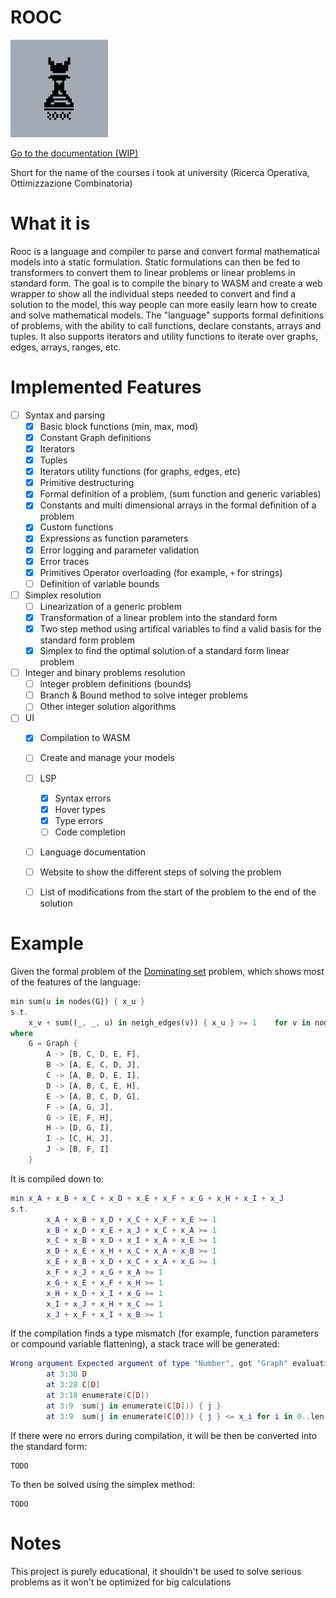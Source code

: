 # ROOC
<img src='./logo-original.png' width='156px'/>

[Go to the documentation (WIP)](https://github.com/Specy/rooc/wiki/ROOC-%E2%80%90-Documentation)

Short for the name of the courses i took at university (Ricerca Operativa, Ottimizzazione Combinatoria)
# What it is
Rooc is a language and compiler to parse and convert formal mathematical models into a static formulation. Static formulations can then be fed to transformers to convert them to linear problems or linear problems in standard form.
The goal is to compile the binary to WASM and create a web wrapper to show all the individual steps needed to convert and find a solution to the model, this way people can more easily learn how to create and solve mathematical models.
The "language" supports formal definitions of problems, with the ability to call functions, declare constants, arrays and tuples. It also supports iterators and utility functions to iterate over graphs, edges, arrays, ranges, etc.

# Implemented Features 
- [ ] Syntax and parsing
  - [x] Basic block functions (min, max, mod)
  - [x] Constant Graph definitions
  - [x] Iterators
  - [x] Tuples
  - [x] Iterators utility functions (for graphs, edges, etc)
  - [x] Primitive destructuring
  - [x] Formal definition of a problem, (sum function and generic variables)
  - [x] Constants and multi dimensional arrays in the formal definition of a problem
  - [x] Custom functions
  - [x] Expressions as function parameters
  - [x] Error logging and parameter validation 
  - [x] Error traces
  - [x] Primitives Operator overloading (for example, `+` for strings)
  - [ ] Definition of variable bounds
- [ ] Simplex resolution
  - [ ] Linearization of a generic problem
  - [x] Transformation of a linear problem into the standard form
  - [x] Two step method using artifical variables to find a valid basis for the standard form problem
  - [x] Simplex to find the optimal solution of a standard form linear problem
- [ ] Integer and binary problems resolution
  - [ ] Integer problem definitions (bounds)
  - [ ] Branch & Bound method to solve integer problems
  - [ ] Other integer solution algorithms
- [ ] UI
  - [x] Compilation to WASM
  - [ ] Create and manage your models
  - [ ] LSP
    - [x] Syntax errors
    - [x] Hover types
    - [x] Type errors
    - [ ] Code completion
  - [ ] Language documentation 
  - [ ] Website to show the different steps of solving the problem
  - [ ] List of modifications from the start of the problem to the end of the solution


# Example
Given the formal problem of the [Dominating set](https://en.wikipedia.org/wiki/Dominating_set) problem, which shows most of the features of the language:
```rust
min sum(u in nodes(G)) { x_u }
s.t. 
    x_v + sum((_, _, u) in neigh_edges(v)) { x_u } >= 1    for v in nodes(G)
where
    G = Graph {
        A -> [B, C, D, E, F],
        B -> [A, E, C, D, J],
        C -> [A, B, D, E, I],
        D -> [A, B, C, E, H],
        E -> [A, B, C, D, G],
        F -> [A, G, J],
        G -> [E, F, H],
        H -> [D, G, I],
        I -> [C, H, J],
        J -> [B, F, I]
    }
```
It is compiled down to:
```lua
min x_A + x_B + x_C + x_D + x_E + x_F + x_G + x_H + x_I + x_J
s.t.
        x_A + x_B + x_D + x_C + x_F + x_E >= 1
        x_B + x_D + x_E + x_J + x_C + x_A >= 1
        x_C + x_B + x_D + x_I + x_A + x_E >= 1
        x_D + x_E + x_H + x_C + x_A + x_B >= 1
        x_E + x_B + x_D + x_C + x_A + x_G >= 1
        x_F + x_J + x_G + x_A >= 1
        x_G + x_E + x_F + x_H >= 1
        x_H + x_D + x_I + x_G >= 1
        x_I + x_J + x_H + x_C >= 1
        x_J + x_F + x_I + x_B >= 1
```
If the compilation finds a type mismatch (for example, function parameters or compound variable flattening), a stack trace will be generated:
```lua
Wrong argument Expected argument of type "Number", got "Graph" evaluating "D"
        at 3:30 D
        at 3:28 C[D]
        at 3:18 enumerate(C[D])
        at 3:9  sum(j in enumerate(C[D])) { j }
        at 3:9  sum(j in enumerate(C[D])) { j } <= x_i for i in 0..len(C)
```
If there were no errors during compilation, it will be then be converted into the standard form:
```
TODO
```
To then be solved using the simplex method:
```
TODO
```
# Notes
This project is purely educational, it shouldn't be used to solve serious problems as it won't be optimized for big calculations
